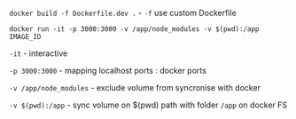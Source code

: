 `docker build -f Dockerfile.dev .` - `-f` use custom Dockerfile

`docker run -it -p 3000:3000 -v /app/node_modules -v $(pwd):/app IMAGE_ID`

`-it` - interactive

`-p 3000:3000` - mapping localhost ports : docker ports

`-v /app/node_modules` - exclude volume from syncronise with docker

`-v $(pwd):/app` - sync volume on $(pwd) path with folder `/app` on docker FS